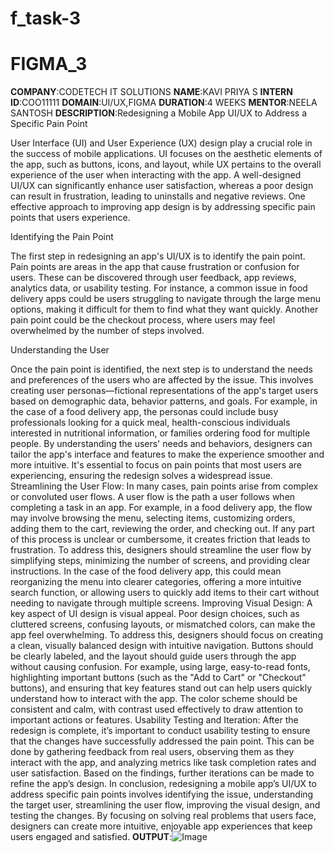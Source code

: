 # f_task-3
# FIGMA_3
**COMPANY**:CODETECH IT SOLUTIONS
**NAME**:KAVI PRIYA S
**INTERN ID**:COO11111
**DOMAIN**:UI/UX,FIGMA
**DURATION**:4 WEEKS
**MENTOR**:NEELA SANTOSH
**DESCRIPTION**:Redesigning a Mobile App UI/UX to Address a Specific Pain Point

User Interface (UI) and User Experience (UX) design play a crucial role in the success of mobile applications. UI focuses on the aesthetic elements of the app, such as buttons, icons, and layout, while UX pertains to the overall experience of the user when interacting with the app. A well-designed UI/UX can significantly enhance user satisfaction, whereas a poor design can result in frustration, leading to uninstalls and negative reviews. One effective approach to improving app design is by addressing specific pain points that users experience.

Identifying the Pain Point

The first step in redesigning an app's UI/UX is to identify the pain point. Pain points are areas in the app that cause frustration or confusion for users. These can be discovered through user feedback, app reviews, analytics data, or usability testing. For instance, a common issue in food delivery apps could be users struggling to navigate through the large menu options, making it difficult for them to find what they want quickly. Another pain point could be the checkout process, where users may feel overwhelmed by the number of steps involved.

Understanding the User

Once the pain point is identified, the next step is to understand the needs and preferences of the users who are affected by the issue. This involves creating user personas—fictional representations of the app's target users based on demographic data, behavior patterns, and goals. For example, in the case of a food delivery app, the personas could include busy professionals looking for a quick meal, health-conscious individuals interested in nutritional information, or families ordering food for multiple people.
By understanding the users' needs and behaviors, designers can tailor the app's interface and features to make the experience smoother and more intuitive. It's essential to focus on pain points that most users are experiencing, ensuring the redesign solves a widespread issue.
Streamlining the User Flow:
In many cases, pain points arise from complex or convoluted user flows. A user flow is the path a user follows when completing a task in an app. For example, in a food delivery app, the flow may involve browsing the menu, selecting items, customizing orders, adding them to the cart, reviewing the order, and checking out. If any part of this process is unclear or cumbersome, it creates friction that leads to frustration.
To address this, designers should streamline the user flow by simplifying steps, minimizing the number of screens, and providing clear instructions. In the case of the food delivery app, this could mean reorganizing the menu into clearer categories, offering a more intuitive search function, or allowing users to quickly add items to their cart without needing to navigate through multiple screens.
Improving Visual Design:
A key aspect of UI design is visual appeal. Poor design choices, such as cluttered screens, confusing layouts, or mismatched colors, can make the app feel overwhelming. To address this, designers should focus on creating a clean, visually balanced design with intuitive navigation. Buttons should be clearly labeled, and the layout should guide users through the app without causing confusion.
For example, using large, easy-to-read fonts, highlighting important buttons (such as the "Add to Cart" or "Checkout" buttons), and ensuring that key features stand out can help users quickly understand how to interact with the app. The color scheme should be consistent and calm, with contrast used effectively to draw attention to important actions or features.
Usability Testing and Iteration:
After the redesign is complete, it’s important to conduct usability testing to ensure that the changes have successfully addressed the pain point. This can be done by gathering feedback from real users, observing them as they interact with the app, and analyzing metrics like task completion rates and user satisfaction. Based on the findings, further iterations can be made to refine the app’s design.
In conclusion, redesigning a mobile app’s UI/UX to address specific pain points involves identifying the issue, understanding the target user, streamlining the user flow, improving the visual design, and testing the changes. By focusing on solving real problems that users face, designers can create more intuitive, enjoyable app experiences that keep users engaged and satisfied.
**OUTPUT**:![Image](https://github.com/user-attachments/assets/5935b1ff-fceb-4994-a81b-d340546e132e)
